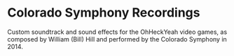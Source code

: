 Colorado Symphony Recordings
============================

Custom soundtrack and sound effects for the OhHeckYeah video games, as composed by William (Bill) Hill and performed by the Colorado Symphony in 2014.